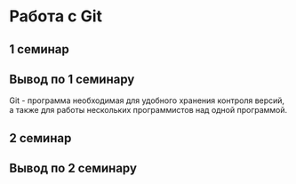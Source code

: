 # Работа с Git
## 1 семинар

## Вывод по 1 семинару
Git - программа необходимая для удобного хранения контроля версий, а также для работы нескольких программистов над одной программой.
## 2 семинар

## Вывод по 2 семинару
